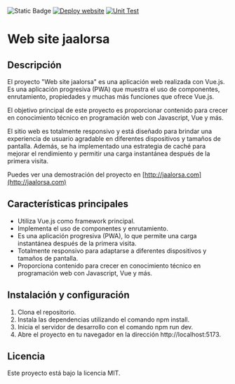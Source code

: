 ![Static Badge](https://img.shields.io/badge/license-MIT-blue?style=plastic) [![Deploy website](https://github.com/jaalorsa517/website/actions/workflows/firebase-hosting-merge.yml/badge.svg?branch=master)](https://github.com/jaalorsa517/website/actions/workflows/firebase-hosting-merge.yml) [![Unit Test](https://github.com/jaalorsa517/website/actions/workflows/unit-test.yml/badge.svg)](https://github.com/jaalorsa517/website/actions/workflows/unit-test.yml)
# Web site jaalorsa

## Descripción

El proyecto "Web site jaalorsa" es una aplicación web realizada con Vue.js. Es una aplicación progresiva (PWA) que muestra el uso de componentes, enrutamiento, propiedades y muchas más funciones que ofrece Vue.js.

El objetivo principal de este proyecto es proporcionar contenido para crecer en conocimiento técnico en programación web con Javascript, Vue y más.

El sitio web es totalmente responsivo y está diseñado para brindar una experiencia de usuario agradable en diferentes dispositivos y tamaños de pantalla. Además, se ha implementado una estrategia de caché para mejorar el rendimiento y permitir una carga instantánea después de la primera visita.

Puedes ver una demostración del proyecto en [http://jaalorsa.com](http://jaalorsa.com)

## Características principales

- Utiliza Vue.js como framework principal.
- Implementa el uso de componentes y enrutamiento.
- Es una aplicación progresiva (PWA), lo que permite una carga instantánea después de la primera visita.
- Totalmente responsivo para adaptarse a diferentes dispositivos y tamaños de pantalla.
- Proporciona contenido para crecer en conocimiento técnico en programación web con Javascript, Vue y más.

## Instalación y configuración

1. Clona el repositorio.
2. Instala las dependencias utilizando el comando npm install.
3. Inicia el servidor de desarrollo con el comando npm run dev.
4. Abre el proyecto en tu navegador en la dirección http://localhost:5173.

## Licencia

Este proyecto está bajo la licencia MIT.